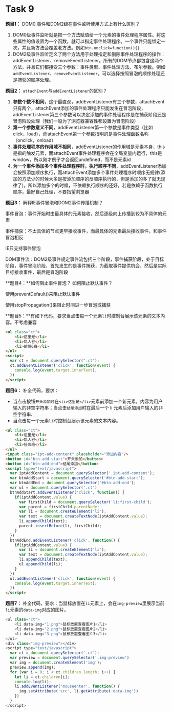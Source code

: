 # Task 9

**题目1：** DOM0 事件和DOM2级在事件监听使用方式上有什么区别？

1. DOM0级事件监听就是把一个方法赋值给一个元素的事件处理程序属性。将这些属性的值设置为一个函数，就可以指定事件处理程序。一个事件只能绑定一次，并且新方法会覆盖老方法。例如`btn.onclick=function(){}`
2. DOM2级事件监听定义了两个方法用于处理指定和删除事件处理程序的操作：addEventListener、removeEventListener。所有的DOM节点都包含这两个方法，并且它们都接受三个参数：事件类型、事件处理方法、布尔参数。例如`addEventListener`、`removeEventListener`。可以选择按照冒泡的顺序处理还是捕获的顺序处理。

**题目2：** `attachEvent`与`addEventListener`的区别？

1. **参数个数不相同**，这个最直观，addEventListener有三个参数，attachEvent只有两个，attachEvent添加的事件处理程序只能发生在冒泡阶段，addEventListener第三个参数可以决定添加的事件处理程序是在捕获阶段还是冒泡阶段处理（我们一般为了浏览器兼容性都设置为冒泡阶段）
2. **第一个参数意义不同**，addEventListener第一个参数是事件类型（比如click，load），而attachEvent第一个参数指明的是事件处理函数名称（onclick，onload）
3. **事件处理程序的作用域不相同**，addEventListener的作用域是元素本身，this是指的触发元素，而attachEvent事件处理程序会在全局变量内运行，this是window，所以刚才例子才会返回undefined，而不是元素id
4. **为一个事件添加多个事件处理程序时，执行顺序不同**，addEventListener添加会按照添加顺序执行，而attachEvent添加多个事件处理程序时顺序无规律(添加的方法少的时候大多是按添加顺序的反顺序执行的，但是添加的多了就无规律了)，所以添加多个的时候，不依赖执行顺序的还好，若是依赖于函数执行顺序，最好自己处理，不要指望浏览器

**题目3：** 解释IE事件冒泡和DOM2事件传播机制？

事件冒泡：事件开始时由最具体的元素接收，然后逐级向上传播到较为不具体的元素

事件捕获：不太具体的节点更早接收事件，而最具体的元素最后接收事件，和事件冒泡相反

IE只支持事件冒泡

DOM事件流：DOM2级事件规定事件流包括三个阶段，事件捕获阶段，处于目标阶段，事件冒泡阶段，首先发生的是事件捕获，为截取事件提供机会，然后是实际目标接收事件，最后是冒泡阶段

**题目4：**如何阻止事件冒泡？ 如何阻止默认事件？

使用preventDefault()来阻止默认事件

使用stopPropagation()来阻止时间进一步冒泡或捕获

**题目5：**有如下代码，要求当点击每一个元素`li`时控制台展示该元素的文本内容。不考虑兼容

```Html
<ul class="ct">
    <li>这里是</li>
    <li>饥人谷</li>
    <li>前端6班</li>
</ul>
<script>
  var ct = document.querySelector(".ct");
  ct.addEventListener('click', function(event) {
    console.log(event.target.innerText);
  })
</script>

```

**题目6：** 补全代码，要求：

- 当点击按钮`开头添加时`在`<li>这里是</li>`元素前添加一个新元素，内容为用户输入的非空字符串；当点击`结尾添加`时在最后一个 li 元素后添加用户输入的非空字符串.
- 当点击每一个元素`li`时控制台展示该元素的文本内容。

```Html
<ul class="ct">
    <li>这里是</li>
    <li>饥人谷</li>
    <li>任务班</li>
</ul>
<input class="ipt-add-content" placeholder="添加内容"/>
<button id="btn-add-start">开头添加</button>
<button id="btn-add-end">结尾添加</button>
<script type="text/javascript">
  var iptAddContent = document.querySelector('.ipt-add-content');
  var btnAddStart = document.querySelector('#btn-add-start');
  var btnAddEnd = document.querySelector('#btn-add-end');
  var ul = document.querySelector('.ct')
  btnAddStart.addEventListener('click', function() {
    if(iptAddContent.value) {
      var firstChild = document.querySelector('li:first-child');
      var parent = firstChild.parentNode;
      var li = document.createElement('li');
      var text = document.createTextNode(iptAddContent.value);
      li.appendChild(text);
      parent.insertBefore(li, firstChild);
    }
  })
  btnAddEnd.addEventListener('click', function() {
    if(iptAddContent.value) {
      var li = document.createElement('li');
      var text = document.createTextNode(iptAddContent.value);
      li.appendChild(text);
      ul.appendChild(li);
    }
  })
  ul.addEventListener('click', function(event) {
    console.log(event.target.innerText);
  })
</script>
```

**题目7：** 补全代码，要求：当鼠标放置在`li`元素上，会在`img-preview`里展示当前`li`元素的`data-img`对应的图片。

```javascript
<ul class="ct">
    <li data-img="1.png">鼠标放置查看图片1</li>
    <li data-img="2.png">鼠标放置查看图片2</li>
    <li data-img="3.png">鼠标放置查看图片3</li>
</ul>
<div class="img-preview"></div>
<script type="text/javascript">
  var ct = document.querySelector('.ct');
  var preview = document.querySelector('.img-preview')
  var img = document.createElement('img');
  preview.append(img);
  for (var i = 0; i < ct.children.length; i++) {
    let li = ct.children[i];
    console.log(li);
    li.addEventListener('mouseenter', function() {
      img.setAttribute('src', li.getAttribute('data-img'))
    })
  }
</script>
```

